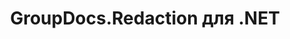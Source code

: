 ---
title: GroupDocs.Redaction для .NET
type: docs
weight: 10
url: /ru/net/
description: Справочники по API GroupDocs.Redaction для .NET содержат примеры, фрагменты кода и документацию по API. Он предоставляет пространства имен, классы, интерфейсы и другие детали API.
is_root: true
---